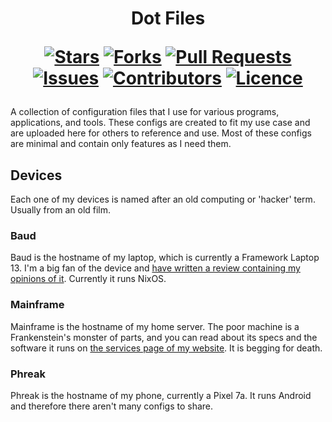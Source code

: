 <h1 align="center">
  Dot Files
  
  [![Stars](https://img.shields.io/github/stars/DeclanChidlow/dotfiles?style=flat-square&logoColor=white)](https://github.com/DeclanChidlow/dotfiles/stargazers)
  [![Forks](https://img.shields.io/github/forks/DeclanChidlow/dotfiles?style=flat-square&logoColor=white)](https://github.com/DeclanChidlow/dotfiles/network/members)
  [![Pull Requests](https://img.shields.io/github/issues-pr/DeclanChidlow/dotfiles?style=flat-square&logoColor=white)](https://github.com/DeclanChidlow/dotfiles/pulls)
  [![Issues](https://img.shields.io/github/issues/DeclanChidlow/dotfiles?style=flat-square&logoColor=white)](https://github.com/DeclanChidlow/dotfiles/issues)
  [![Contributors](https://img.shields.io/github/contributors/DeclanChidlow/dotfiles?style=flat-square&logoColor=white)](https://github.com/DeclanChidlow/dotfiles/graphs/contributors)
  [![Licence](https://img.shields.io/github/license/DeclanChidlow/dotfiles?style=flat-square&logoColor=white)](https://github.com/DeclanChidlow/dotfiles/blob/main/LICENCE)
</h1>

A collection of configuration files that I use for various programs, applications, and tools. These configs are created to fit my use case and are uploaded here for others to reference and use. Most of these configs are minimal and contain only features as I need them.

## Devices

Each one of my devices is named after an old computing or 'hacker' term. Usually from an old film.

### Baud

Baud is the hostname of my laptop, which is currently a Framework Laptop 13. I'm a big fan of the device and [have written a review containing my opinions of it](https://vale.rocks/blog/A_Year_With_The_Framework_Laptop_13). Currently it runs NixOS.

### Mainframe

Mainframe is the hostname of my home server. The poor machine is a Frankenstein's monster of parts, and you can read about its specs and the software it runs on [the services page of my website](https://vale.rocks/services). It is begging for death.

### Phreak

Phreak is the hostname of my phone, currently a Pixel 7a. It runs Android and therefore there aren't many configs to share.

